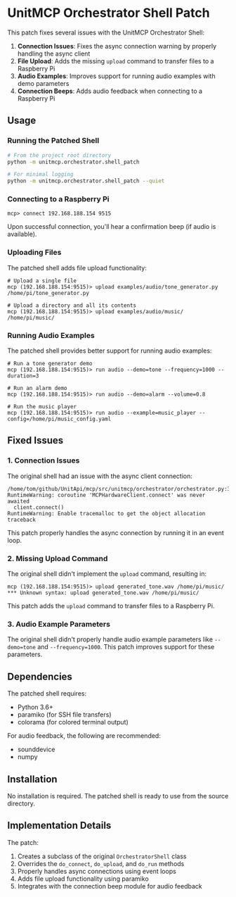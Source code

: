 # UnitMCP Orchestrator Shell Patch

This patch fixes several issues with the UnitMCP Orchestrator Shell:

1. **Connection Issues**: Fixes the async connection warning by properly handling the async client
2. **File Upload**: Adds the missing `upload` command to transfer files to a Raspberry Pi
3. **Audio Examples**: Improves support for running audio examples with demo parameters
4. **Connection Beeps**: Adds audio feedback when connecting to a Raspberry Pi

## Usage

### Running the Patched Shell

```bash
# From the project root directory
python -m unitmcp.orchestrator.shell_patch

# For minimal logging
python -m unitmcp.orchestrator.shell_patch --quiet
```

### Connecting to a Raspberry Pi

```
mcp> connect 192.168.188.154 9515
```

Upon successful connection, you'll hear a confirmation beep (if audio is available).

### Uploading Files

The patched shell adds file upload functionality:

```
# Upload a single file
mcp (192.168.188.154:9515)> upload examples/audio/tone_generator.py /home/pi/tone_generator.py

# Upload a directory and all its contents
mcp (192.168.188.154:9515)> upload examples/audio/music/ /home/pi/music/
```

### Running Audio Examples

The patched shell provides better support for running audio examples:

```
# Run a tone generator demo
mcp (192.168.188.154:9515)> run audio --demo=tone --frequency=1000 --duration=3

# Run an alarm demo
mcp (192.168.188.154:9515)> run audio --demo=alarm --volume=0.8

# Run the music player
mcp (192.168.188.154:9515)> run audio --example=music_player --config=/home/pi/music_config.yaml
```

## Fixed Issues

### 1. Connection Issues

The original shell had an issue with the async client connection:

```
/home/tom/github/UnitApi/mcp/src/unitmcp/orchestrator/orchestrator.py:396: RuntimeWarning: coroutine 'MCPHardwareClient.connect' was never awaited
  client.connect()
RuntimeWarning: Enable tracemalloc to get the object allocation traceback
```

This patch properly handles the async connection by running it in an event loop.

### 2. Missing Upload Command

The original shell didn't implement the `upload` command, resulting in:

```
mcp (192.168.188.154:9515)> upload generated_tone.wav /home/pi/music/
*** Unknown syntax: upload generated_tone.wav /home/pi/music/
```

This patch adds the `upload` command to transfer files to a Raspberry Pi.

### 3. Audio Example Parameters

The original shell didn't properly handle audio example parameters like `--demo=tone` and `--frequency=1000`. This patch improves support for these parameters.

## Dependencies

The patched shell requires:
- Python 3.6+
- paramiko (for SSH file transfers)
- colorama (for colored terminal output)

For audio feedback, the following are recommended:
- sounddevice
- numpy

## Installation

No installation is required. The patched shell is ready to use from the source directory.

## Implementation Details

The patch:
1. Creates a subclass of the original `OrchestratorShell` class
2. Overrides the `do_connect`, `do_upload`, and `do_run` methods
3. Properly handles async connections using event loops
4. Adds file upload functionality using paramiko
5. Integrates with the connection beep module for audio feedback
